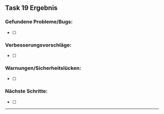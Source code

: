 ## Task 19 Ergebnis

### Gefundene Probleme/Bugs:
- [ ] 

### Verbesserungsvorschläge:
- [ ] 

### Warnungen/Sicherheitslücken:
- [ ] 

### Nächste Schritte:
- [ ] 

---
